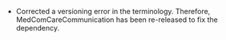 - Corrected a versioning error in the terminology. Therefore, MedComCareCommunication has been re-released to fix the dependency.